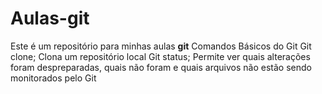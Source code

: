 # Aulas-git
Este é um repositório para minhas aulas **git**
Comandos Básicos do Git
Git clone; Clona um repositório local
Git status; Permite ver quais alterações foram 
despreparadas, quais não foram e quais arquivos não estão sendo monitorados pelo Git
